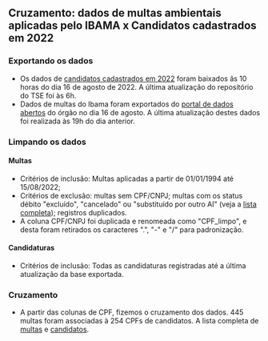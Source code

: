 ## Cruzamento: dados de multas ambientais aplicadas pelo IBAMA x Candidatos cadastrados em 2022
### Exportando os dados
* Os dados de [candidatos cadastrados em 2022](https://dadosabertos.tse.jus.br/dataset/candidatos-2022/resource/435145fd-bc9d-446a-ac9d-273f585a0bb9) foram baixados âs 10 horas do dia 16 de agosto de 2022. A última atualização do repositório do TSE foi às 6h.
* Dados de multas do Ibama foram exportados do [portal de dados abertos](https://dadosabertos.ibama.gov.br/dataset/multas-ambientais-distribuidas-por-bens-tutelados) do órgão no dia 16 de agosto. A última atualização destes dados foi realizada às 19h do dia anterior.

### Limpando os dados
#### Multas
* Critérios de inclusão: Multas aplicadas a partir de 01/01/1994 até 15/08/2022;
* Critérios de exclusão: multas sem CPF/CNPJ; multas com os status débito "excluído", "cancelado" ou "substituído por outro AI" (veja a [lista completa](https://github.com/apublica/candidatos_multados-2022/blob/main/situacao_debito.csv)); registros duplicados.
* A coluna CPF/CNPJ foi duplicada e renomeada como "CPF_limpo", e desta foram retirados os caracteres ".", "-" e "/" para padronização.

#### Candidaturas
* Critérios de inclusão: Todas as candidaturas registradas até a última atualização da base exportada.

### Cruzamento
* A partir das colunas de CPF, fizemos o cruzamento dos dados. 445 multas foram associadas à 254 CPFs de candidatos. A lista completa de [multas](https://github.com/apublica/candidatos_multados-2022/blob/main/multas.csv) e [candidatos](https://github.com/apublica/candidatos_multados-2022/blob/main/candidatos_multados.csv).
